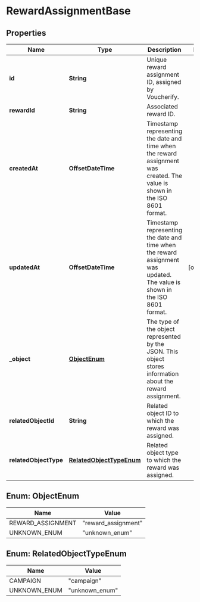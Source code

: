 

# RewardAssignmentBase


## Properties

| Name | Type | Description | Notes |
|------------ | ------------- | ------------- | -------------|
|**id** | **String** | Unique reward assignment ID, assigned by Voucherify. |  |
|**rewardId** | **String** | Associated reward ID. |  |
|**createdAt** | **OffsetDateTime** | Timestamp representing the date and time when the reward assignment was created. The value is shown in the ISO 8601 format. |  |
|**updatedAt** | **OffsetDateTime** | Timestamp representing the date and time when the reward assignment was updated. The value is shown in the ISO 8601 format. |  [optional] |
|**_object** | [**ObjectEnum**](#ObjectEnum) | The type of the object represented by the JSON. This object stores information about the reward assignment. |  |
|**relatedObjectId** | **String** | Related object ID to which the reward was assigned. |  |
|**relatedObjectType** | [**RelatedObjectTypeEnum**](#RelatedObjectTypeEnum) | Related object type to which the reward was assigned. |  |



## Enum: ObjectEnum

| Name | Value |
|---- | -----|
| REWARD_ASSIGNMENT | &quot;reward_assignment&quot; |
| UNKNOWN_ENUM | &quot;unknown_enum&quot; |



## Enum: RelatedObjectTypeEnum

| Name | Value |
|---- | -----|
| CAMPAIGN | &quot;campaign&quot; |
| UNKNOWN_ENUM | &quot;unknown_enum&quot; |



